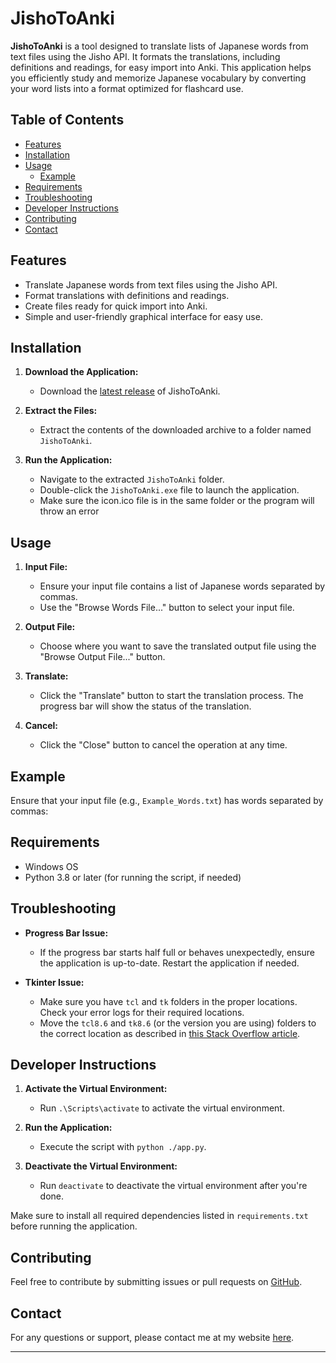 # JishoToAnki

**JishoToAnki** is a tool designed to translate lists of Japanese words from text files using the Jisho API. It formats the translations, including definitions and readings, for easy import into Anki. This application helps you efficiently study and memorize Japanese vocabulary by converting your word lists into a format optimized for flashcard use.

## Table of Contents

- [Features](#features)
- [Installation](#installation)
- [Usage](#usage)
  - [Example](#example)
- [Requirements](#requirements)
- [Troubleshooting](#troubleshooting)
- [Developer Instructions](#developer-instructions)
- [Contributing](#contributing)
- [Contact](#contact)

  
## Features

- Translate Japanese words from text files using the Jisho API.
- Format translations with definitions and readings.
- Create files ready for quick import into Anki.
- Simple and user-friendly graphical interface for easy use.

## Installation

1. **Download the Application:**
   - Download the [latest release](https://github.com/Puffy12/Japanese-Word-Dumper/releases/tag/v1.0.0) of JishoToAnki.

2. **Extract the Files:**
   - Extract the contents of the downloaded archive to a folder named `JishoToAnki`.

3. **Run the Application:**
   - Navigate to the extracted `JishoToAnki` folder.
   - Double-click the `JishoToAnki.exe` file to launch the application.
   - Make sure the icon.ico file is in the same folder or the program will throw an error

## Usage

1. **Input File:**
   - Ensure your input file contains a list of Japanese words separated by commas.
   - Use the "Browse Words File..." button to select your input file.

2. **Output File:**
   - Choose where you want to save the translated output file using the "Browse Output File..." button.

3. **Translate:**
   - Click the "Translate" button to start the translation process. The progress bar will show the status of the translation.

4. **Cancel:**
   - Click the "Close" button to cancel the operation at any time.

## Example

Ensure that your input file (e.g., `Example_Words.txt`) has words separated by commas:


## Requirements

- Windows OS
- Python 3.8 or later (for running the script, if needed)

## Troubleshooting

- **Progress Bar Issue:**
  - If the progress bar starts half full or behaves unexpectedly, ensure the application is up-to-date. Restart the application if needed.

- **Tkinter Issue:**
  - Make sure you have `tcl` and `tk` folders in the proper locations. Check your error logs for their required locations.
  - Move the `tcl8.6` and `tk8.6` (or the version you are using) folders to the correct location as described in [this Stack Overflow article](https://stackoverflow.com/questions/29320039/python-tkinter-throwing-tcl-error).

## Developer Instructions

1. **Activate the Virtual Environment:**
   - Run `.\Scripts\activate` to activate the virtual environment.

2. **Run the Application:**
   - Execute the script with `python ./app.py`.

3. **Deactivate the Virtual Environment:**
   - Run `deactivate` to deactivate the virtual environment after you're done.

Make sure to install all required dependencies listed in `requirements.txt` before running the application.

## Contributing

Feel free to contribute by submitting issues or pull requests on [GitHub](https://github.com/Puffy12/Japanese-Word-Dumper).

## Contact

For any questions or support, please contact me at my website [here](https://michaelmehrdadi.vercel.app/).

---
